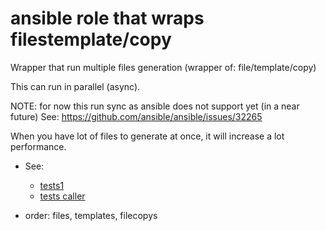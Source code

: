# ansible role that wraps filestemplate/copy

Wrapper that run multiple files generation (wrapper of: file/template/copy)

This can run in parallel (async).

NOTE: for now this run sync as ansible does not support yet (in a near future)
See: https://github.com/ansible/ansible/issues/32265


When you have lot of files to generate at once,
it will increase a lot performance.

- See:
    - [tests1](./test_role/tasks/main.yml)
    - [tests caller](./test.yml)

- order: files, templates, filecopys


